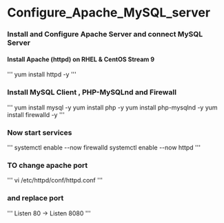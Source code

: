 # Configure_Apache_MySQL_server

### Install and Configure Apache Server and connect MySQL Server

#### Install Apache (httpd) on RHEL & CentOS Stream 9

'''
yum install httpd -y
'''

### Install MySQL Client , PHP-MySQLnd and Firewall

'''
yum install mysql -y
yum install php -y
yum install php-mysqlnd -y
yum install firewalld -y
'''

### Now start services

'''
systemctl enable --now firewalld
systemctl enable --now httpd
'''

### TO change apache port

'''
vi /etc/httpd/conf/httpd.conf
'''

### and replace port

'''
Listen 80 -> Listen 8080
'''
